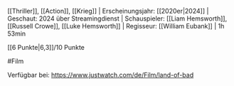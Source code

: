 
[[Thriller]], [[Action]], [[Krieg]] | Erscheinungsjahr: [[2020er|2024]] | Geschaut: 2024 über Streamingdienst | Schauspieler: [[Liam Hemsworth]], [[Russell Crowe]], [[Luke Hemsworth]] | Regisseur: [[William Eubank]] | 1h 53min

[[6 Punkte|6,3]]/10 Punkte


#Film

Verfügbar bei: https://www.justwatch.com/de/Film/land-of-bad